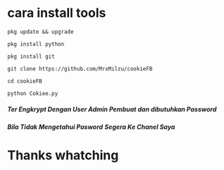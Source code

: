 # cara install tools
  ```
  pkg update && upgrade
  ```
  ```
  pkg install python
  ```
  ```
  pkg install git
  ```
  ```
  git clone https://github.com/MrxMilzu/cookieFB
  ```
  ```
  cd cookieFB
  ```
  ```
  python Cokiee.py
  ```
##### Ter Engkrypt Dengan User Admin Pembuat dan dibutuhkan Password
***Bila Tidak Mengetahui Pasword***
***Segera Ke Chanel Saya***
# Thanks whatching
